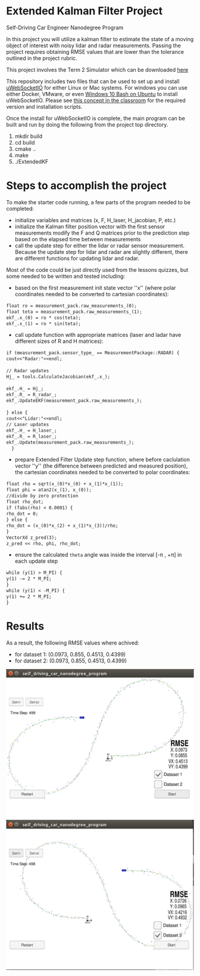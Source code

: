# Extended Kalman Filter Project
Self-Driving Car Engineer Nanodegree Program

In this project you will utilize a kalman filter to estimate the state of a moving object of interest with noisy lidar and radar measurements. Passing the project requires obtaining RMSE values that are lower than the tolerance outlined in the project rubric. 

This project involves the Term 2 Simulator which can be downloaded [here](https://github.com/udacity/self-driving-car-sim/releases)

This repository includes two files that can be used to set up and install [uWebSocketIO](https://github.com/uWebSockets/uWebSockets) for either Linux or Mac systems. For windows you can use either Docker, VMware, or even [Windows 10 Bash on Ubuntu](https://www.howtogeek.com/249966/how-to-install-and-use-the-linux-bash-shell-on-windows-10/) to install uWebSocketIO. Please see [this concept in the classroom](https://classroom.udacity.com/nanodegrees/nd013/parts/40f38239-66b6-46ec-ae68-03afd8a601c8/modules/0949fca6-b379-42af-a919-ee50aa304e6a/lessons/f758c44c-5e40-4e01-93b5-1a82aa4e044f/concepts/16cf4a78-4fc7-49e1-8621-3450ca938b77) for the required version and installation scripts.

Once the install for uWebSocketIO is complete, the main program can be built and run by doing the following from the project top directory.

1. mkdir build
2. cd build
3. cmake ..
4. make
5. ./ExtendedKF


# Steps to accomplish the project

To make the starter code running, a few parts of the program needed to be completed:
* initialize variables and matrices (x, F, H_laser, H_jacobian, P, etc.)
* initialize the Kalman filter position vector with the first sensor measurements
modify the F and Q matrices prior to the prediction step based on the elapsed time between measurements
* call the update step for either the lidar or radar sensor measurement. Because the update step for lidar and radar are slightly different, there are different functions for updating lidar and radar.

Most of the code could be just directly used from the lessons quizzes, but some needed to be written and tested including:
* based on the first measurement init state vector ''x'' (where polar coordinates needed to be converted to cartesian coordinates):
```
float ro = measurement_pack.raw_measurements_(0);
float teta = measurement_pack.raw_measurements_(1);
ekf_.x_(0) = ro * cos(teta);
ekf_.x_(1) = ro * sin(teta);
```
* call update function with appropriate matrices (laser and ladar have different sizes of R and H matrices):
```
if (measurement_pack.sensor_type_ == MeasurementPackage::RADAR) {
cout<<"Radar:"<<endl;

// Radar updates
Hj_ = tools.CalculateJacobian(ekf_.x_);

ekf_.H_ = Hj_;
ekf_.R_ = R_radar_;
ekf_.UpdateEKF(measurement_pack.raw_measurements_);

} else {
cout<<"Lidar:"<<endl;
// Laser updates
ekf_.H_ = H_laser_;
ekf_.R_ = R_laser_;
ekf_.Update(measurement_pack.raw_measurements_);
  }
```
* prepare Extended Filter Update step function, where before caclulation vector ''y'' (the difference between predicted and measured position), the cartesian coordinates needed to be converted to polar coordinates:
```
float rho = sqrt(x_(0)*x_(0) + x_(1)*x_(1));
float phi = atan2(x_(1), x_(0));
//divide by zero protection
float rho_dot;
if (fabs(rho) < 0.0001) {
rho_dot = 0;
} else {
rho_dot = (x_(0)*x_(2) + x_(1)*x_(3))/rho;
}
VectorXd z_pred(3);
z_pred << rho, phi, rho_dot;
```
* ensure the calculated ``theta`` angle was inside the interval [-π , +π] in each update step
```
while (y(1) > M_PI) {
y(1) -= 2 * M_PI;
}
while (y(1) < -M_PI) {
y(1) += 2 * M_PI;
}
```
# Results
As a result, the following RMSE values where achived:
* for dataset 1: (0.0973, 0.855, 0.4513, 0.4399)
* for dataset 2: (0.0973, 0.855, 0.4513, 0.4399)

![first](img/first.png)
![second](img/second.png)
